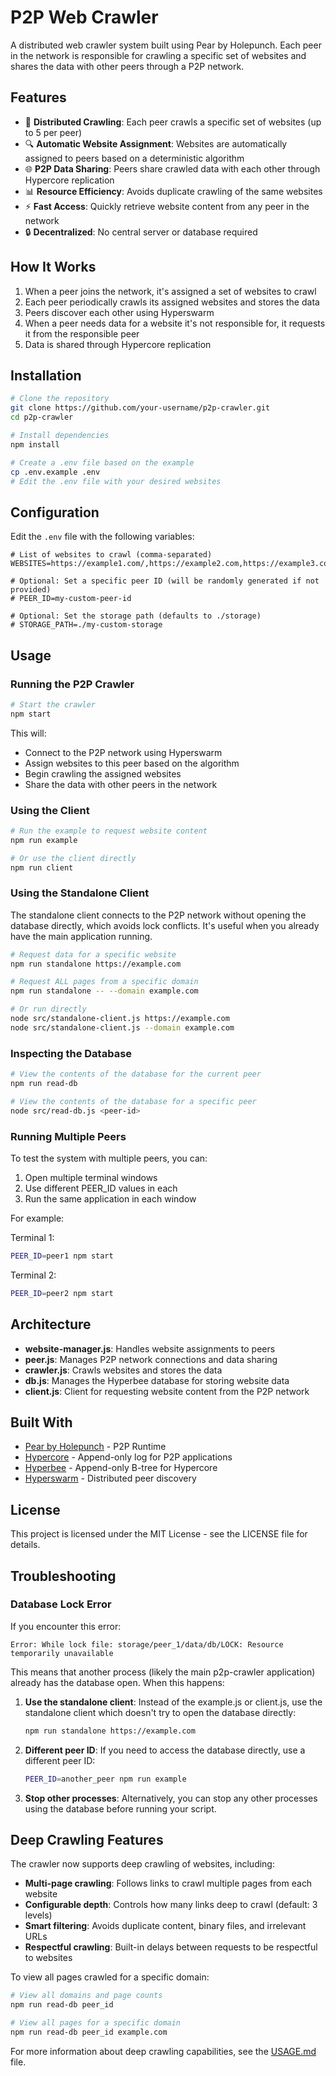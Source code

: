 # P2P Web Crawler

A distributed web crawler system built using Pear by Holepunch. Each peer in the network is responsible for crawling a specific set of websites and shares the data with other peers through a P2P network.

## Features

- 🔄 **Distributed Crawling**: Each peer crawls a specific set of websites (up to 5 per peer)
- 🔍 **Automatic Website Assignment**: Websites are automatically assigned to peers based on a deterministic algorithm
- 🌐 **P2P Data Sharing**: Peers share crawled data with each other through Hypercore replication
- 📊 **Resource Efficiency**: Avoids duplicate crawling of the same websites
- ⚡ **Fast Access**: Quickly retrieve website content from any peer in the network
- 🔒 **Decentralized**: No central server or database required

## How It Works

1. When a peer joins the network, it's assigned a set of websites to crawl
2. Each peer periodically crawls its assigned websites and stores the data
3. Peers discover each other using Hyperswarm
4. When a peer needs data for a website it's not responsible for, it requests it from the responsible peer
5. Data is shared through Hypercore replication

## Installation

```bash
# Clone the repository
git clone https://github.com/your-username/p2p-crawler.git
cd p2p-crawler

# Install dependencies
npm install

# Create a .env file based on the example
cp .env.example .env
# Edit the .env file with your desired websites
```

## Configuration

Edit the `.env` file with the following variables:

```
# List of websites to crawl (comma-separated)
WEBSITES=https://example1.com/,https://example2.com,https://example3.com

# Optional: Set a specific peer ID (will be randomly generated if not provided)
# PEER_ID=my-custom-peer-id

# Optional: Set the storage path (defaults to ./storage)
# STORAGE_PATH=./my-custom-storage
```

## Usage

### Running the P2P Crawler

```bash
# Start the crawler
npm start
```

This will:

- Connect to the P2P network using Hyperswarm
- Assign websites to this peer based on the algorithm
- Begin crawling the assigned websites
- Share the data with other peers in the network

### Using the Client

```bash
# Run the example to request website content
npm run example

# Or use the client directly
npm run client
```

### Using the Standalone Client

The standalone client connects to the P2P network without opening the database directly, which avoids lock conflicts. It's useful when you already have the main application running.

```bash
# Request data for a specific website
npm run standalone https://example.com

# Request ALL pages from a specific domain
npm run standalone -- --domain example.com

# Or run directly
node src/standalone-client.js https://example.com
node src/standalone-client.js --domain example.com
```

### Inspecting the Database

```bash
# View the contents of the database for the current peer
npm run read-db

# View the contents of the database for a specific peer
node src/read-db.js <peer-id>
```

### Running Multiple Peers

To test the system with multiple peers, you can:

1. Open multiple terminal windows
2. Use different PEER_ID values in each
3. Run the same application in each window

For example:

Terminal 1:

```bash
PEER_ID=peer1 npm start
```

Terminal 2:

```bash
PEER_ID=peer2 npm start
```

## Architecture

- **website-manager.js**: Handles website assignments to peers
- **peer.js**: Manages P2P network connections and data sharing
- **crawler.js**: Crawls websites and stores the data
- **db.js**: Manages the Hyperbee database for storing website data
- **client.js**: Client for requesting website content from the P2P network

## Built With

- [Pear by Holepunch](https://docs.pears.com/) - P2P Runtime
- [Hypercore](https://docs.pears.com/hypercore) - Append-only log for P2P applications
- [Hyperbee](https://docs.pears.com/hyperbee) - Append-only B-tree for Hypercore
- [Hyperswarm](https://docs.pears.com/hyperswarm) - Distributed peer discovery

## License

This project is licensed under the MIT License - see the LICENSE file for details.

## Troubleshooting

### Database Lock Error

If you encounter this error:

```
Error: While lock file: storage/peer_1/data/db/LOCK: Resource temporarily unavailable
```

This means that another process (likely the main p2p-crawler application) already has the database open. When this happens:

1. **Use the standalone client**: Instead of the example.js or client.js, use the standalone client which doesn't try to open the database directly:

   ```bash
   npm run standalone https://example.com
   ```

2. **Different peer ID**: If you need to access the database directly, use a different peer ID:

   ```bash
   PEER_ID=another_peer npm run example
   ```

3. **Stop other processes**: Alternatively, you can stop any other processes using the database before running your script.

## Deep Crawling Features

The crawler now supports deep crawling of websites, including:

- **Multi-page crawling**: Follows links to crawl multiple pages from each website
- **Configurable depth**: Controls how many links deep to crawl (default: 3 levels)
- **Smart filtering**: Avoids duplicate content, binary files, and irrelevant URLs
- **Respectful crawling**: Built-in delays between requests to be respectful to websites

To view all pages crawled for a specific domain:

```bash
# View all domains and page counts
npm run read-db peer_id

# View all pages for a specific domain
npm run read-db peer_id example.com
```

For more information about deep crawling capabilities, see the [USAGE.md](USAGE.md) file.
